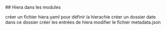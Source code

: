 
## Hiera dans les modules

créer un fichier hiera.yaml pour définir la hierachie
créer un dossier date
dans ce dossier créer les entrées de hiera
modifier le fichier metadata.json  
